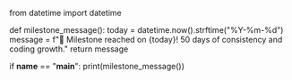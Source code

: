 from datetime import datetime

def milestone_message():
    today = datetime.now().strftime("%Y-%m-%d")
    message = f"🎉 Milestone reached on {today}! 50 days of consistency and coding growth."
    return message

if __name__ == "__main__":
    print(milestone_message())
